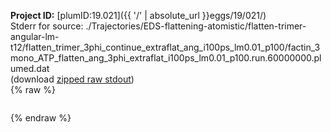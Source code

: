 **Project ID:** [plumID:19.021]({{ '/' | absolute_url }}eggs/19/021/)  
Stderr for source:  ./Trajectories/EDS-flattening-atomistic/flatten-trimer-angular-lm-t12/flatten_trimer_3phi_continue_extraflat_ang_i100ps_lm0.01_p100/factin_3mono_ATP_flatten_ang_3phi_extraflat_i100ps_lm0.01_p100.run.60000000.plumed.dat   
(download [zipped raw stdout](factin_3mono_ATP_flatten_ang_3phi_extraflat_i100ps_lm0.01_p100.run.60000000.plumed.dat.plumed.stdout.txt.zip))  
{% raw %}
<pre>
</pre>
{% endraw %}
